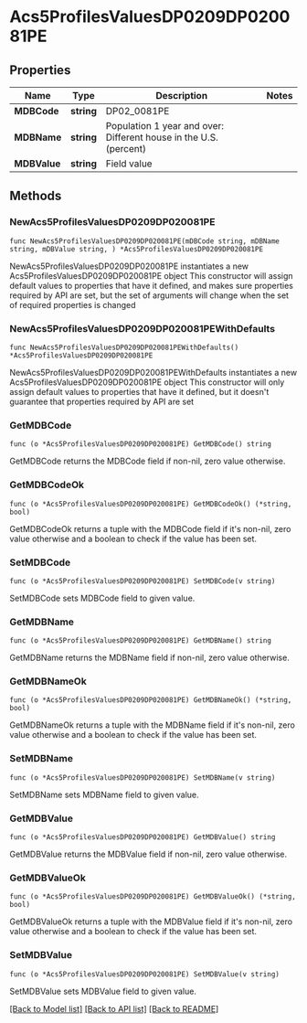 # Acs5ProfilesValuesDP0209DP020081PE

## Properties

Name | Type | Description | Notes
------------ | ------------- | ------------- | -------------
**MDBCode** | **string** | DP02_0081PE | 
**MDBName** | **string** | Population 1 year and over: Different house in the U.S. (percent) | 
**MDBValue** | **string** | Field value | 

## Methods

### NewAcs5ProfilesValuesDP0209DP020081PE

`func NewAcs5ProfilesValuesDP0209DP020081PE(mDBCode string, mDBName string, mDBValue string, ) *Acs5ProfilesValuesDP0209DP020081PE`

NewAcs5ProfilesValuesDP0209DP020081PE instantiates a new Acs5ProfilesValuesDP0209DP020081PE object
This constructor will assign default values to properties that have it defined,
and makes sure properties required by API are set, but the set of arguments
will change when the set of required properties is changed

### NewAcs5ProfilesValuesDP0209DP020081PEWithDefaults

`func NewAcs5ProfilesValuesDP0209DP020081PEWithDefaults() *Acs5ProfilesValuesDP0209DP020081PE`

NewAcs5ProfilesValuesDP0209DP020081PEWithDefaults instantiates a new Acs5ProfilesValuesDP0209DP020081PE object
This constructor will only assign default values to properties that have it defined,
but it doesn't guarantee that properties required by API are set

### GetMDBCode

`func (o *Acs5ProfilesValuesDP0209DP020081PE) GetMDBCode() string`

GetMDBCode returns the MDBCode field if non-nil, zero value otherwise.

### GetMDBCodeOk

`func (o *Acs5ProfilesValuesDP0209DP020081PE) GetMDBCodeOk() (*string, bool)`

GetMDBCodeOk returns a tuple with the MDBCode field if it's non-nil, zero value otherwise
and a boolean to check if the value has been set.

### SetMDBCode

`func (o *Acs5ProfilesValuesDP0209DP020081PE) SetMDBCode(v string)`

SetMDBCode sets MDBCode field to given value.


### GetMDBName

`func (o *Acs5ProfilesValuesDP0209DP020081PE) GetMDBName() string`

GetMDBName returns the MDBName field if non-nil, zero value otherwise.

### GetMDBNameOk

`func (o *Acs5ProfilesValuesDP0209DP020081PE) GetMDBNameOk() (*string, bool)`

GetMDBNameOk returns a tuple with the MDBName field if it's non-nil, zero value otherwise
and a boolean to check if the value has been set.

### SetMDBName

`func (o *Acs5ProfilesValuesDP0209DP020081PE) SetMDBName(v string)`

SetMDBName sets MDBName field to given value.


### GetMDBValue

`func (o *Acs5ProfilesValuesDP0209DP020081PE) GetMDBValue() string`

GetMDBValue returns the MDBValue field if non-nil, zero value otherwise.

### GetMDBValueOk

`func (o *Acs5ProfilesValuesDP0209DP020081PE) GetMDBValueOk() (*string, bool)`

GetMDBValueOk returns a tuple with the MDBValue field if it's non-nil, zero value otherwise
and a boolean to check if the value has been set.

### SetMDBValue

`func (o *Acs5ProfilesValuesDP0209DP020081PE) SetMDBValue(v string)`

SetMDBValue sets MDBValue field to given value.



[[Back to Model list]](../README.md#documentation-for-models) [[Back to API list]](../README.md#documentation-for-api-endpoints) [[Back to README]](../README.md)


